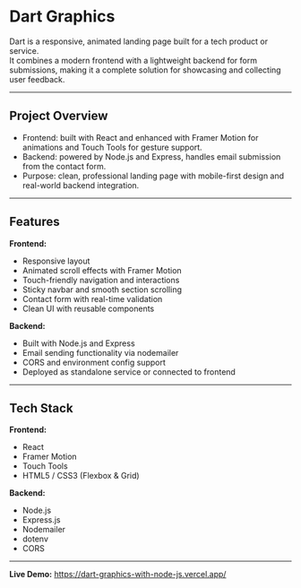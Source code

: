 # Dart Graphics

Dart is a responsive, animated landing page built for a tech product or service.  
It combines a modern frontend with a lightweight backend for form submissions, making it a complete solution for showcasing and collecting user feedback.

---

## Project Overview

- Frontend: built with React and enhanced with Framer Motion for animations and Touch Tools for gesture support.
- Backend: powered by Node.js and Express, handles email submission from the contact form.
- Purpose: clean, professional landing page with mobile-first design and real-world backend integration.

---

## Features

**Frontend:**
- Responsive layout 
- Animated scroll effects with Framer Motion
- Touch-friendly navigation and interactions 
- Sticky navbar and smooth section scrolling
- Contact form with real-time validation
- Clean UI with reusable components

**Backend:**
- Built with Node.js and Express
- Email sending functionality via nodemailer 
- CORS and environment config support
- Deployed as standalone service or connected to frontend

---

## Tech Stack

**Frontend:**
- React
- Framer Motion
- Touch Tools
- HTML5 / CSS3 (Flexbox & Grid)

**Backend:**
- Node.js
- Express.js
- Nodemailer
- dotenv 
- CORS

---
**Live Demo:**
https://dart-graphics-with-node-js.vercel.app/
